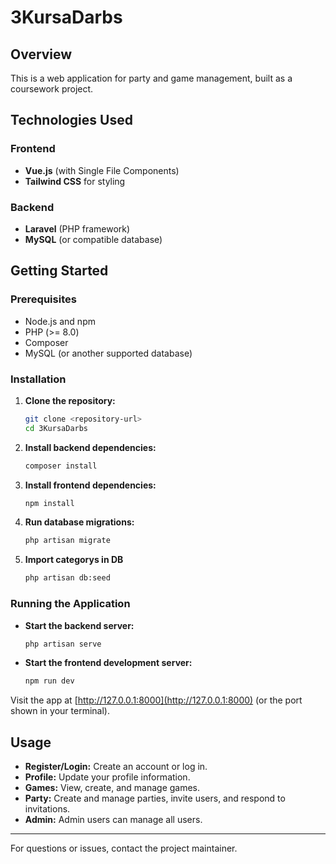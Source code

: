# 3KursaDarbs

## Overview

This is a web application for party and game management, built as a coursework project.

## Technologies Used

### Frontend

- **Vue.js** (with Single File Components)
- **Tailwind CSS** for styling

### Backend

- **Laravel** (PHP framework)
- **MySQL** (or compatible database)

## Getting Started

### Prerequisites

- Node.js and npm
- PHP (>= 8.0)
- Composer
- MySQL (or another supported database)

### Installation

1. **Clone the repository:**
   ```sh
   git clone <repository-url>
   cd 3KursaDarbs
   ```

2. **Install backend dependencies:**
   ```sh
   composer install
   ```

3. **Install frontend dependencies:**
   ```sh
   npm install
   ```

4. **Run database migrations:**
   ```sh
   php artisan migrate
   ```

5. **Import categorys in DB**
    ```sh
   php artisan db:seed
   ```

### Running the Application

- **Start the backend server:**
  ```sh
  php artisan serve
  ```

- **Start the frontend development server:**
  ```sh
  npm run dev
  ```

Visit the app at [http://127.0.0.1:8000](http://127.0.0.1:8000) (or the port shown in your terminal).

## Usage

- **Register/Login:** Create an account or log in.
- **Profile:** Update your profile information.
- **Games:** View, create, and manage games.
- **Party:** Create and manage parties, invite users, and respond to invitations.
- **Admin:** Admin users can manage all users.

---

For questions or issues, contact the project maintainer.
